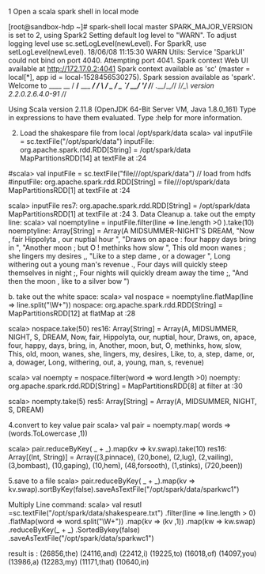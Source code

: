 


1 Open a scala spark shell in local mode

[root@sandbox-hdp ~]# spark-shell local master
SPARK_MAJOR_VERSION is set to 2, using Spark2
Setting default log level to "WARN".
To adjust logging level use sc.setLogLevel(newLevel). For SparkR, use setLogLevel(newLevel).
18/06/08 11:15:30 WARN Utils: Service 'SparkUI' could not bind on port 4040. Attempting port 4041.
Spark context Web UI available at http://172.17.0.2:4041
Spark context available as 'sc' (master = local[*], app id = local-1528456530275).
Spark session available as 'spark'.
Welcome to
      ____              __
     / __/__  ___ _____/ /__
    _\ \/ _ \/ _ `/ __/  '_/
   /___/ .__/\_,_/_/ /_/\_\   version 2.2.0.2.6.4.0-91
      /_/

Using Scala version 2.11.8 (OpenJDK 64-Bit Server VM, Java 1.8.0_161)
Type in expressions to have them evaluated.
Type :help for more information.

2. Load the shakespare file from local /opt/spark/data
scala> val inputFile = sc.textFile("/opt/spark/data")
inputFile: org.apache.spark.rdd.RDD[String] = /opt/spark/data MapPartitionsRDD[14] at textFile at <console>:24

#scala> val inputFile = sc.textFile("file///opt/spark/data")  // load from hdfs
#inputFile: org.apache.spark.rdd.RDD[String] = file///opt/spark/data MapPartitionsRDD[1] at textFile at <console>:24

scala> inputFile
res7: org.apache.spark.rdd.RDD[String] = /opt/spark/data MapPartitionsRDD[1] at textFile at <console>:24
3. Data Cleanup 
a. take out the empty line:
scala> val noemptyline = inputFile.filter(line => line.length >0 ).take(10)
noemptyline: Array[String] = Array(A MIDSUMMER-NIGHT'S DREAM, "Now , fair Hippolyta , our nuptial hour ", "Draws on apace : four happy days bring in ", "Another moon ; but O ! methinks how slow ", This old moon wanes ; she lingers my desires ,, "Like to a step dame , or a dowager ", Long withering out a young man's revenue ., Four days will quickly steep themselves in night ;, Four nights will quickly dream away the time ;, "And then the moon , like to a silver bow ")

b. take out the white space:
scala> val nospace = noemptyline.flatMap(line => line.split("\\W+"))
nospace: org.apache.spark.rdd.RDD[String] = MapPartitionsRDD[12] at flatMap at <console>:28

scala> nospace.take(50)
res16: Array[String] = Array(A, MIDSUMMER, NIGHT, S, DREAM, Now, fair, Hippolyta, our, nuptial, hour, Draws, on, apace, four, happy, days, bring, in, Another, moon, but, O, methinks, how, slow, This, old, moon, wanes, she, lingers, my, desires, Like, to, a, step, dame, or, a, dowager, Long, withering, out, a, young, man, s, revenue)

scala> val noempty = nospace.filter(word => word.length >0)
noempty: org.apache.spark.rdd.RDD[String] = MapPartitionsRDD[8] at filter at <console>:30

scala> noempty.take(5)
res5: Array[String] = Array(A, MIDSUMMER, NIGHT, S, DREAM)

4.convert to key value pair
scala> val pair = noempty.map( words => (words.ToLowercase ,1))

scala> pair.reduceByKey( _ +  _).map(kv => kv.swap).take(10)
res16: Array[(Int, String)] = Array((3,pinnace), (20,bone), (2,lug), (2,vailing), (3,bombast), (10,gaping), (10,hem), (48,forsooth), (1,stinks), (720,been))

5.save to a file
scala> pair.reduceByKey( _ +  _).map(kv => kv.swap).sortByKey(false).saveAsTextFile("/opt/spark/data/sparkwc1")

Multiply Line command:
scala> val resutl =sc.textFile("/opt/spark/data/shakespeare.txt")
.filter(line => line.length > 0)
.flatMap(word => word.split("\\W+"))
.map(kv => (kv ,1))
.map(kw => kw.swap)
.reduceByKey(_ + _)
.SortedBykey(false)
.saveAsTextFile("/opt/spark/data/sparkwc1")

result is :
(26856,the)
(24116,and)
(22412,i)
(19225,to)
(16018,of)
(14097,you)
(13986,a)
(12283,my)
(11171,that)
(10640,in)

